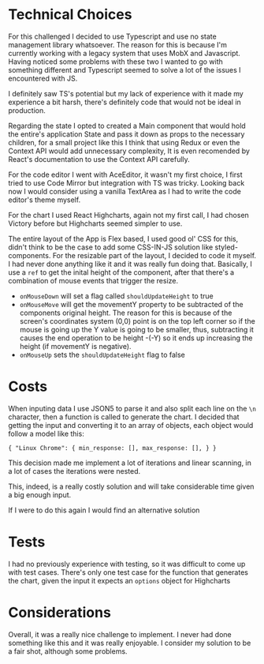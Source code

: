# Technical Choices
  For this challenged I decided to use Typescript and use no state management library whatsoever. 
  The reason for this is because I'm currently working with a legacy system that uses MobX and Javascript. 
  Having noticed some problems with these two I wanted to go with something different and Typescript seemed to solve a lot of the issues I encountered with JS.
  
  I definitely saw TS's potential but my lack of experience with it made my experience a bit harsh, there's definitely code that would not be ideal in production.
  
  Regarding the state I opted to created a Main component that would hold the entire's application State and pass it down as props to the necessary children,
  for a small project like this I think that using Redux or even the Context API would add unnecessary complexity, It is even recomended by React's documentation
  to use the Context API carefully.
  
  For the code editor I went with AceEditor, it wasn't my first choice, I first tried to use Code Mirror but integration with TS was tricky.
  Looking back now I would consider using a vanilla TextArea as I had to write the code editor's theme myself.
  
  For the chart I used React Highcharts, again not my first call, I had chosen Victory before but Highcharts seemed simpler to use.
  
  The entire layout of the App is Flex based, I used good ol' CSS for this, didn't think to be the case to add some CSS-IN-JS solution like styled-components.
  For the resizable part of the layout, I decided to code it myself. I had never done anything like it and it was really fun doing that.
  Basically, I use a `ref` to get the inital height of the component, after that there's a combination of mouse events that trigger the resize.
  
  - `onMouseDown` will set a flag called `shouldUpdateHeight` to true
  - `onMouseMove` will get the movementY property to be subtracted of the components original height. The reason for this is because of the screen's coordinates system
  (0,0) point is on the top left corner so if the mouse is going up the Y value is going to be smaller, thus, 
  subtracting it causes the end operation to be height -(-Y) so it ends up increasing the height (if movementY is negative).
  - `onMouseUp` sets the `shouldUpdateHeight` flag to false
  
  # Costs
  
  
  When inputing data I use JSON5 to parse it and also split each line on the `\n` character, then a function is called to generate the chart.
  I decided that getting the input and converting it to an array of objects, each object would follow a model like this:
  
  `{
      "Linux Chrome": {
                       min_response: [],
                       max_response: [],
                       }
  }` 
  
  This decision made me implement a lot of iterations and linear scanning, in a lot of cases the iterations were nested.
  
  This, indeed, is a really costly solution and will take considerable time given a big enough input. 
  
  If I were to do this again I would find an alternative solution
  
  # Tests
  
  I had no previously experience with testing, so it was difficult to come up with test cases. 
  There's only one test case for the function that generates the chart, given the input it expects an `options` object for Highcharts
  
  # Considerations
  
  Overall, it was a really nice challenge to implement. I never had done something like this and it was really enjoyable.
  I consider my solution to be a fair shot, although some problems.
  
  
  
  
  
  
  
  

